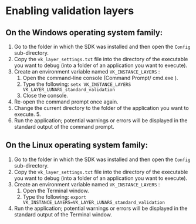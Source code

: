 # Enabling validation layers

## On the Windows operating system family:

1. Go to the folder in which the SDK was installed and then open the `Config` sub-directory.
2. Copy the `vk_layer_settings.txt` file into the directory of the executable you want to debug (into a folder of an application you want to execute).
3. Create an environment variable named  `VK_INSTANCE_LAYERS` :
    1. Open the command-line console (Command Prompt/ cmd.exe ).
    2. Type the following: `setx VK_INSTANCE_LAYERS VK_LAYER_LUNARG_standard_validation`
    3. Close the console.
4. Re-open the command prompt once again.
5. Change the current directory to the folder of the application you want to execute. 5.
6. Run the application; potential warnings or errors will be displayed in the standard output of the command prompt.

## On the Linux operating system family:

1. Go to the folder in which the SDK was installed and then open the `Config` sub-directory.
2. Copy the `vk_layer_settings.txt` file into the directory of the executable you want to debug (into a folder of an application you want to execute).
3. Create an environment variable named `VK_INSTANCE_LAYERS` :
    1. Open the Terminal window.
    2. Type the following: `export VK_INSTANCE_LAYERS=VK_LAYER_LUNARG_standard_validation`
4. Run the application; potential warnings or errors will be displayed in the standard output of the Terminal window.